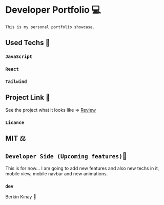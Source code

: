 # Developer Portfolio 💻
`This is my personal portfolio showcase.`

## Used Techs 🥰

### `JavaScript`
### `React`
### `Tailwind`


## Project Link 🔭

See the project what it looks like => [Review](https://coffee-store-kappa.vercel.app/)

### `Licance`
## MIT ⚖️

## `Developer Side (Upcoming features)`💫
This is for now...  I am going to add new features and also new techs in it,
mobile view, mobile navbar and new animations.

### `dev`
Berkin Kınay 👤
